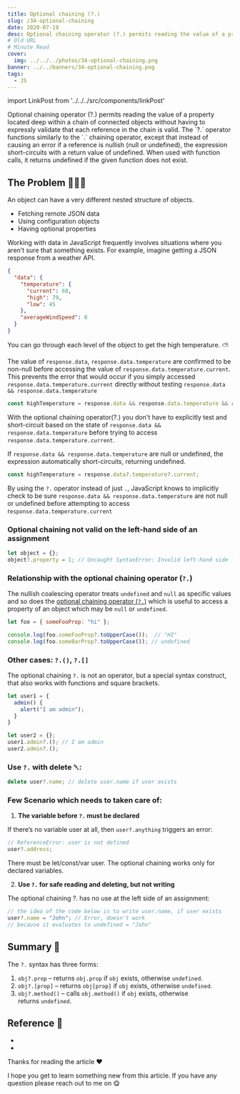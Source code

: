 ```yaml
---
title: Optional chaining (?.)
slug: /34-optional-chaining
date: 2020-07-19
desc: Optional chaining operator (?.) permits reading the value of a property located deep within a chain of connected objects without having to expressly validate that each reference in the chain is valid
# Old URL
# Minute Read
cover:
  img: ../../../photos/34-optional-chaining.png
banner: ../../banners/34-optional-chaining.png
tags:
  - JS
---
```


import LinkPost from '../../../src/components/linkPost'

<p><span class='first-letter'>O</span>ptional chaining operator (?.) permits reading the value of a property located deep within a chain of connected objects without having to expressly validate that each reference in the chain is valid. The `?.` operator functions similarly to the `.` chaining operator, except that instead of causing an error if a reference is nullish (null or undefined), the expression short-circuits with a return value of undefined. When used with function calls, it returns undefined if the given function does not exist.</p>

## The Problem 🤷🏻‍♀️

An object can have a very different nested structure of objects.

- Fetching remote JSON data
- Using configuration objects
- Having optional properties

Working with data in JavaScript frequently involves situations where you aren’t sure that something exists. For example, imagine getting a JSON response from a weather API.

```json
{
  "data": {
    "temperature": {
      "current": 68,
      "high": 79,
      "low": 45
    },
    "averageWindSpeed": 8
  }
}
```

You can go through each level of the object to get the high temperature. ⛅️

The value of `response.data`, `response.data.temperature` are confirmed to be non-null before accessing the value of `response.data.temperature.current`. This prevents the error that would occur if you simply accessed `response.data.temperature.current` directly without testing `response.data && response.data.temperature`

```js
const highTemperature = response.data && response.data.temperature && response.data.temperature.current;
```

With the optional chaining operator(?.) you don't have to explicitly test and short-circuit based on the state of `response.data && response.data.temperature` before trying to access `response.data.temperature.current`.

If `response.data && response.data.temperature` are null or undefined, the expression automatically short-circuits, returning undefined.

```js
const highTemperature = response.data?.temperature?.current;
```

By using the `?.` operator instead of just `.`, JavaScript knows to implicitly check to be sure `response.data && response.data.temperature` are not null or undefined before attempting to access r`esponse.data.temperature.current`


### Optional chaining not valid on the left-hand side of an assignment

```js
let object = {};
object?.property = 1; // Uncaught SyntaxError: Invalid left-hand side in assignment
```

### Relationship with the optional chaining operator (`?.`)

The nullish coalescing operator treats `undefined` and `null` as specific values and so does the [optional chaining operator (`?.`)](https://developer.mozilla.org/en-US/docs/Web/JavaScript/Reference/Operators/Optional_chaining) which is useful to access a property of an object which may be `null` or `undefined`.

```js
let foo = { someFooProp: "hi" };

console.log(foo.someFooProp?.toUpperCase());  // "HI"
console.log(foo.someBarProp?.toUpperCase()); // undefined
```

### Other cases: `?.()`, `?.[]`

The optional chaining `?.` is not an operator, but a special syntax construct, that also works with functions and square brackets.

```js
let user1 = {
  admin() {
    alert("I am admin");
  }
}

let user2 = {};
user1.admin?.(); // I am admin
user2.admin?.();
```

### Use `?.` with delete ␡:

```js
delete user?.name; // delete user.name if user exists
```

### Few Scenario which needs to taken care of:

1. **The variable before `?.` must be declared**

If there’s no variable user at all, then `user?.anything` triggers an <span class='error'>error</span>:

```js
// ReferenceError: user is not defined
user?.address;
```

There must be let/const/var user. The optional chaining works only for declared variables.

2. **Use `?.` for safe reading and deleting, but not writing**

The optional chaining ?. has no use at the left side of an assignment:

```js
// the idea of the code below is to write user.name, if user exists
user?.name = "John"; // Error, doesn't work
// because it evaluates to undefined = "John"
```

## Summary 📝

The `?.` syntax has three forms:

1. `obj?.prop` – returns `obj.prop` if `obj` exists, otherwise `undefined`.
2. `obj?.[prop]` – returns `obj[prop]` if `obj` exists, otherwise `undefined`.
3. `obj?.method()` – calls `obj.method()` if `obj` exists, otherwise returns `undefined`.

## Reference 🧐

- <LinkPost href='https://developer.mozilla.org/en-US/docs/Web/JavaScript/Reference/Operators/Optional_chaining' name='MDN Optional chaining' />

- <LinkPost href='https://javascript.info/optional-chaining' name='Javascript Info for optional chaining' />

Thanks for reading the article ❤️

I hope you get to learn something new from this article. If you have any question please reach out to me on <LinkPost href='https://twitter.com/suprabhasupi' name='@suprabhasupi' /> 😋

